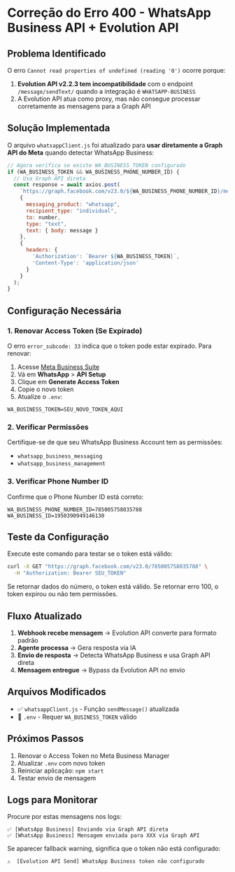 # Correção do Erro 400 - WhatsApp Business API + Evolution API

## Problema Identificado

O erro `Cannot read properties of undefined (reading '0')` ocorre porque:

1. **Evolution API v2.2.3 tem incompatibilidade** com o endpoint `/message/sendText/` quando a integração é `WHATSAPP-BUSINESS`
2. A Evolution API atua como proxy, mas não consegue processar corretamente as mensagens para a Graph API

## Solução Implementada

O arquivo `whatsappClient.js` foi atualizado para **usar diretamente a Graph API do Meta** quando detectar WhatsApp Business:

```javascript
// Agora verifica se existe WA_BUSINESS_TOKEN configurado
if (WA_BUSINESS_TOKEN && WA_BUSINESS_PHONE_NUMBER_ID) {
  // Usa Graph API direta
  const response = await axios.post(
    `https://graph.facebook.com/v23.0/${WA_BUSINESS_PHONE_NUMBER_ID}/messages`,
    {
      messaging_product: "whatsapp",
      recipient_type: "individual",
      to: number,
      type: "text",
      text: { body: message }
    },
    {
      headers: {
        'Authorization': `Bearer ${WA_BUSINESS_TOKEN}`,
        'Content-Type': 'application/json'
      }
    }
  );
}
```

## Configuração Necessária

### 1. Renovar Access Token (Se Expirado)

O erro `error_subcode: 33` indica que o token pode estar expirado. Para renovar:

1. Acesse [Meta Business Suite](https://business.facebook.com/)
2. Vá em **WhatsApp** > **API Setup**
3. Clique em **Generate Access Token**
4. Copie o novo token
5. Atualize o `.env`:

```env
WA_BUSINESS_TOKEN=SEU_NOVO_TOKEN_AQUI
```

### 2. Verificar Permissões

Certifique-se de que seu WhatsApp Business Account tem as permissões:
- `whatsapp_business_messaging`
- `whatsapp_business_management`

### 3. Verificar Phone Number ID

Confirme que o Phone Number ID está correto:

```env
WA_BUSINESS_PHONE_NUMBER_ID=785005758035788
WA_BUSINESS_ID=1950390949146130
```

## Teste da Configuração

Execute este comando para testar se o token está válido:

```bash
curl -X GET "https://graph.facebook.com/v23.0/785005758035788" \
  -H "Authorization: Bearer SEU_TOKEN"
```

Se retornar dados do número, o token está válido. Se retornar erro 100, o token expirou ou não tem permissões.

## Fluxo Atualizado

1. **Webhook recebe mensagem** → Evolution API converte para formato padrão
2. **Agente processa** → Gera resposta via IA
3. **Envio de resposta** → Detecta WhatsApp Business e usa Graph API direta
4. **Mensagem entregue** → Bypass da Evolution API no envio

## Arquivos Modificados

- ✅ `whatsappClient.js` - Função `sendMessage()` atualizada
- 📝 `.env` - Requer `WA_BUSINESS_TOKEN` válido

## Próximos Passos

1. Renovar o Access Token no Meta Business Manager
2. Atualizar `.env` com novo token
3. Reiniciar aplicação: `npm start`
4. Testar envio de mensagem

## Logs para Monitorar

Procure por estas mensagens nos logs:

```
✅ [WhatsApp Business] Enviando via Graph API direta
✅ [WhatsApp Business] Mensagem enviada para XXX via Graph API
```

Se aparecer fallback warning, significa que o token não está configurado:

```
⚠️  [Evolution API Send] WhatsApp Business token não configurado
```
